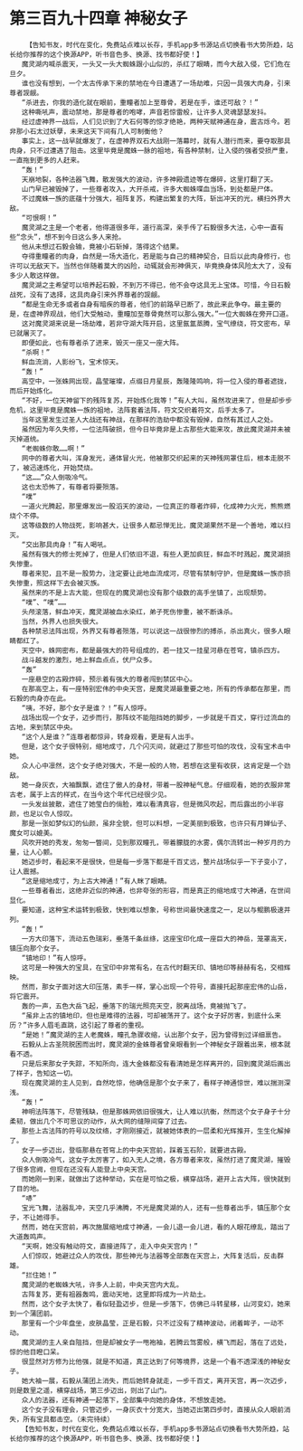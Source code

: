 # 第三百九十四章 神秘女子
        【告知书友，时代在变化，免费站点难以长存，手机app多书源站点切换看书大势所趋，站长给你推荐的这个换源APP，听书音色多、换源、找书都好使！】
       魔灵湖内喊杀震天，一头又一头大蜘蛛跟小山似的，杀红了眼睛，而今大敌入侵，它们危在旦夕。
       谁也没有想到，一个太古传承下来的禁地在今日遭遇了一场劫难，只因一具强大肉身，引来尊者觊觎。
       “杀进去，你我的造化就在眼前，重瞳者加上至尊骨，若是在手，谁还可敌？！”
       这种嘶吼声，震动禁地，那是尊者的咆哮，声音若惊雷般，让许多人灵魂瑟瑟发抖。
       经过虚神界一战后，人们见识到了大石何等的惊才绝艳，两种天赋神通在身，震古烁今。若非那小石太过妖孽，未来这天下间有几人可制衡他？
       事实上，这一战早就爆发了，在虚神界双石大战刚一落幕时，就有人潜行而来，要夺取那具肉身，只不过遭遇了阻击。这里毕竟是魔蛛一脉的祖地，有各种禁制，让入侵的强者受损严重，一直拖到更多的人赶来。
       “轰！”
       天崩地裂，各种法器飞舞，散发强大的波动，许多神殿遗迹等在爆碎，这里打翻了天。
       山门早已被毁掉了，一些尊者攻入，大开杀戒，许多大蜘蛛喋血当场，到处都是尸体。
       不过魔蛛一族的底蕴十分强大，祖阵复苏，构建出繁复的大阵，斩出冲天的光，横扫外界大敌。
       “可恨啊！”
       魔灵湖之主是一个老者，他得道很多年，道行高深，亲手传了石毅很多大法，心中一直有些“念头”，想不到今日这么多人来抢。
       他从未想过石毅会输，竟被小石斩掉，落得这个结果。
       夺得重瞳者的肉身，自然是一场大造化，若是能与自己的精神契合，日后以此肉身修行，也许可以无敌天下。当然也伴随着莫大的凶险，动辄就会形神俱灭，毕竟换身体风险太大了，没有多少人敢这样做。
       魔灵湖之主希望可以培养起石毅，不到万不得已，他不会夺这具无上宝体。可惜，今日石毅战死，没有了选择，这具肉身引来外界尊者的觊觎。
       “都是生命无多或者自身有暗疾的尊者，他们的前路早已断了，故此来此争夺。最主要的是，在虚神界观战，他们大受触动，重瞳加至尊骨竟然可以那么强大。”一位大蜘蛛在旁开口道。
       这对魔灵湖来说是一场劫难，若非守湖大阵开启，这里氤氲蒸腾，宝气缭绕，符文密布，早已就屠灭了。
       即便如此，也有尊者杀了进来，毁灭一座又一座大阵。
       “杀啊！”
       鲜血流淌，人影纷飞，宝术惊天。
       “轰！”
       高空中，一张蛛网出现，晶莹璀璨，点缀日月星辰，轰隆隆鸣响，将一位入侵的尊者遮拢，而后开始炼化。
       “不好，一位天神留下的残阵复苏，开始炼化我等！”有人大叫，虽然攻进来了，但是却步步危机，这里毕竟是魔蛛一族的祖地，法阵套着法阵，符文交织着符文，后手太多了。
       当年这里发生过圣人大战还有神战，在那样的浩劫中都没有毁掉，自然有其过人之处。
       虽然因为年久失修，一位法阵破损，但今日毕竟非是上古那些大能来攻，故此魔灵湖并未被灭掉道统。
       “老蜘蛛你敢……啊！”
       网中的尊者大叫，浑身发光，通体冒火光，他被那交织起来的天神残网罩住后，根本走脱不了，被迅速炼化，开始焚烧。
       “这……”众人倒吸冷气。
       这也太恐怖了，有尊者将要殒落。
       “噗”
       一道火光腾起，那里爆发出一股滔天的波动，一位真正的尊者炸碎，化成神力火光，熊熊燃烧个不停。
       这等级数的人物战死，影响甚大，让很多人都忌惮无比，魔灵湖果然不是一个善地，难以扫灭。
       “交出那具肉身！”有人喝吼。
       虽然有强大的修士死掉了，但是人们依旧不退，有些人更加疯狂，鲜血不时溅起，魔灵湖损失惨重。
       尊者来犯，且不是一股势力，注定要让此地血流成河，尽管有禁制守护，但是魔蛛一族亦损失惨重，照这样下去会被灭族。
       虽然来的不是上古大能，但现在的魔灵湖也没有那个级数的高手坐镇了，出现颓势。
       “噗”、“噗”……
       头颅滚落，鲜血冲天，魔灵湖被血水染红，弟子死伤惨重，被不断诛杀。
       当然，外界人也损失很大。
       各种禁忌法阵出现，外界又有尊者殒落，可以说这一战很惨烈的搏杀，杀出真火，很多人眼睛都红了。
       天空中，蛛网密布，都是最强大的符号组成的，若一挂又一挂星河悬在苍穹，镇杀四方。
       战斗越发的激烈，地上鲜血点点，伏尸众多。
       “轰”
       一座悬空的古殿炸碎，预示着有强大的尊者闯到禁区中心。
       在那高空上，有一座特别宏伟的中央天宫，是魔灵湖最重要之地，所有的传承都在那里，而石毅的肉身亦在此。
       “咦，不好，那个女子是谁？！”有人惊呼。
       战场出现一个女子，迈步而行，那阵纹不能阻挡她的脚步，一步就是千百丈，穿行过流血的古地，来到禁区中央。
       “这个人是谁？”连尊者都惊异，转身观看，更是有人出手。
       但是，这个女子很特别，缩地成寸，几个闪灭间，就避过了那些可怕的攻伐，没有宝术击中她。
       众人心中凛然，这个女子绝对强大，不是一般的人物，若想在这里有收获，这肯定是一个劲敌。
       她一身灰衣，大袖飘飘，遮住了傲人的身材，带着一股神秘气息。仔细观看，她的衣服非常古老，属于上古的样式，在当今这个年代已经很少见。
       一头发丝披散，遮住了她莹白的俏脸，难以看清真容，但是微风吹起，而后露出的小半容颜，也足以令人惊叹。
       那是一张如梦似幻的仙颜，虽非全貌，但可以料想，一定美丽到极致，也许只有月婵仙子、魔女可以媲美。
       风吹开她的秀发，匆匆一瞥间，见到那双瞳孔，带着朦胧的水雾，偶尔流转出一种岁月的力量，让人心颤。
       她迈步时，看起来不是很快，但是每一步落下都是千百丈远，整片战场似乎一下子变小了，让人震撼。
       “这是缩地成寸，为上古大神通！”有人眯了眼睛。
       一些尊者看出，这绝非近似的神通，也非夸张的形容，而是真正的缩地成寸大神通，在世间显化。
       要知道，这种宝术运转到极致，快到难以想象，号称世间最快速度之一，足以与鲲鹏极速并列。
       “轰！”
       一方大印落下，流动五色瑞彩，垂落千条丝绦，这座宝印化成一座巨大的神岳，笼罩高天，镇压向那个女子。
       “镇地印！”有人惊呼。
       这可是一种强大的宝具，在宝印中非常有名，在古代时翻天印、镇地印等赫赫有名，交相辉映。
       然而，那女子面对这大印压落，素手一样，掌心出现一个符号，直接托起那座宏伟的山岳，将它震开。
       轰的一声，五色大岳飞起，垂落下的瑞光照亮天空，脱离战场，竟被抛飞了。
       “虽非上古的镇地印，但也是难得的法器，可却被荡开了。这个女子好厉害，到底什么来历？”许多人眉毛直跳，这引起了尊者的重视。
       “是她！”魔灵湖的主人老魔蛛，瞳孔急骤收缩，认出那个女子，因为曾得到过详细禀告。
       石毅从上古圣院脱困而出时，魔灵湖的金蛛尊者曾亲眼看到一个神秘女子跟着出来，根本就看不透。
       只是后来那女子失踪，不知所向，连大金蛛都没有看清她是怎样离开的，回到魔灵湖后画出了样子，告知这一切。
       现在魔灵湖的主人见到，自然吃惊，他确信是那个女子来了，看样子神通惊世，难以揣测深浅。
       “轰！”
       神明法阵落下，尽管残缺，但是那蛛网依旧很强大，让人难以抗衡，然而这个女子身子十分柔韧，做出几个不可思议的动作，从大网的缝隙间穿了过去。
       那些上古法阵的符号以及纹络，才刚刚接近，就被她体表的一层柔和光辉推开，生生化解掉了。
       女子一步迈出，登临那悬在苍穹上的中央天宫前，踩着玉石阶，就要进古殿。
       众人倒吸冷气，这女子太厉害了，如入无人之境，各方尊者来攻，虽然打进了魔灵湖，摧毁了很多宫阙，但现在还没有人能登上中央天宫。
       而她刚一到来，就做出了这种举动，实在是可怕之极，横穿战场，避开上古大阵，很快就到了目的地。
       “哧”
       宝光飞舞，法器乱冲，天空几乎沸腾，不光是魔灵湖的人，还有一些尊者出手，镇压那个女子，不让她得手。
       然而，她在天宫前，再次施展缩地成寸神通，一会儿退一会儿进，看的人眼花缭乱，踏出了大道轰鸣声。
       “天啊，她没有触动符文，直接进阵了，走入中央天宫内！”
       人们惊叹，她避过众人的攻伐，那些神光与法器等全部轰在天宫上，大阵复活后，反击群雄。
       “拦住她！”
       魔灵湖的老蜘蛛大吼，许多人上前，中央天宫内大乱。
       古阵复苏，更有祖器轰鸣，震动天地，这里即将成为一片劫土。
       然而，这个女子太快了，看似轻盈迈步，但是一步落下，仿佛已斗转星移，山河变幻，她来到一个蒲团前。
       那里有一个少年盘坐，皮肤晶莹，正是石毅，只不过没有了精神波动，闭着眸子，一动不动。
       魔灵湖的主人亲自阻挡，但是却被女子一甩袍袖，若腾云驾雾般，横飞而起，落在了远处，惊的他目瞪口呆。
       很显然对方修为比他强，就是不知道，真正达到了何等境界，这是一个看不透深浅的神秘女子。
       她大袖一展，石毅从蒲团上消失，而后她转身就走，一步千百丈，离开天宫，再一次迈步，则是数里之遥，横穿战场，第三步迈出，则出了山门。
       众人的法器，还有神通一起落下，全部集中向她的身体，不想放走她。
       这个女子没有理会，只管迈步，一身灰衣十分宽大，当她迈出第四步时，直接从众人眼前消失，所有宝具都击空。（未完待续）
       【告知书友，时代在变化，免费站点难以长存，手机app多书源站点切换看书大势所趋，站长给你推荐的这个换源APP，听书音色多、换源、找书都好使！】